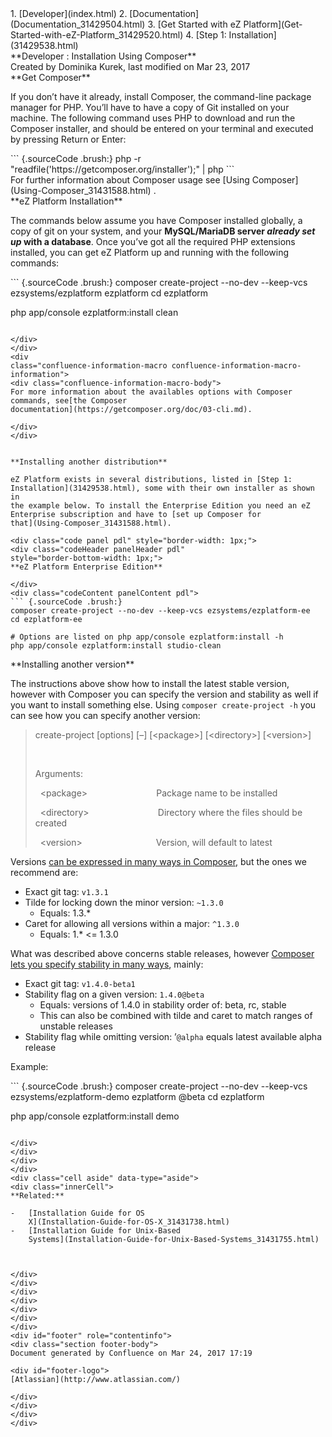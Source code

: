 <div id="page">
<div id="main" class="aui-page-panel">
<div id="main-header">
<div id="breadcrumb-section">
1.  [Developer](index.html)
2.  [Documentation](Documentation_31429504.html)
3.  [Get Started with eZ
    Platform](Get-Started-with-eZ-Platform_31429520.html)
4.  [Step 1: Installation](31429538.html)

</div>
**Developer : Installation Using Composer**

</div>
<div id="content" class="view">
<div class="page-metadata">
Created by Dominika Kurek, last modified on Mar 23, 2017

</div>
<div id="main-content" class="wiki-content group">
<div class="contentLayout2">
<div class="columnLayout two-right-sidebar"
data-layout="two-right-sidebar">
<div class="cell normal" data-type="normal">
<div class="innerCell">
**Get Composer**

If you don’t have it already, install Composer, the command-line package
manager for PHP. You’ll have to have a copy of Git installed on your
machine. The following command uses PHP to download and run the Composer
installer, and should be entered on your terminal and executed by
pressing Return or Enter:

<div class="code panel pdl" style="border-width: 1px;">
<div class="codeContent panelContent pdl">
``` {.sourceCode .brush:}
php -r "readfile('https://getcomposer.org/installer');" | php
```

</div>
</div>
<div
class="confluence-information-macro confluence-information-macro-information">
<div class="confluence-information-macro-body">
For further information about Composer usage see [Using
Composer](Using-Composer_31431588.html) .

</div>
</div>
**eZ Platform Installation**

The commands below assume you have Composer installed globally, a copy
of git on your system, and your **MySQL/MariaDB server *already set up*
with a database**. Once you’ve got all the required PHP extensions
installed, you can get eZ Platform up and running with the following
commands:

<div class="code panel pdl" style="border-width: 1px;">
<div class="codeContent panelContent pdl">
``` {.sourceCode .brush:}
composer create-project --no-dev --keep-vcs ezsystems/ezplatform ezplatform
cd ezplatform

php app/console ezplatform:install clean
```

</div>
</div>
<div
class="confluence-information-macro confluence-information-macro-information">
<div class="confluence-information-macro-body">
For more information about the availables options with Composer
commands, see[the Composer
documentation](https://getcomposer.org/doc/03-cli.md).

</div>
</div>
 

**Installing another distribution**

eZ Platform exists in several distributions, listed in [Step 1:
Installation](31429538.html), some with their own installer as shown in
the example below. To install the Enterprise Edition you need an eZ
Enterprise subscription and have to [set up Composer for
that](Using-Composer_31431588.html).

<div class="code panel pdl" style="border-width: 1px;">
<div class="codeHeader panelHeader pdl"
style="border-bottom-width: 1px;">
**eZ Platform Enterprise Edition**

</div>
<div class="codeContent panelContent pdl">
``` {.sourceCode .brush:}
composer create-project --no-dev --keep-vcs ezsystems/ezplatform-ee
cd ezplatform-ee

# Options are listed on php app/console ezplatform:install -h
php app/console ezplatform:install studio-clean
```

</div>
</div>
**Installing another version**

The instructions above show how to install the latest stable version,
however with Composer you can specify the version and stability as well
if you want to install something else. Using
`composer create-project -h` you can see how you can specify another
version:

> create-project \[options\] \[–\] \[&lt;package&gt;\]
> \[&lt;directory&gt;\] \[&lt;version&gt;\]
>
>  
>
> Arguments:
>
>   &lt;package&gt;                            Package name to be
> installed
>
>   &lt;directory&gt;                            Directory where the
> files should be created
>
>   &lt;version&gt;                              Version, will default
> to latest

Versions [can be expressed in many ways in
Composer,](https://getcomposer.org/doc/articles/versions.md) but the
ones we recommend are:

-   Exact git tag: `v1.3.1`
-   Tilde for locking down the minor version: `~1.3.0`
    -   Equals: 1.3.\* 
-   Caret for allowing all versions within a major: `^1.3.0`
    -   Equals: 1.\* &lt;= 1.3.0

What was described above concerns stable releases, however [Composer
lets you specify stability in many
ways](https://getcomposer.org/doc/articles/versions.md#stability),
mainly:

-   Exact git tag: `v1.4.0-beta1`
-   Stability flag on a given version: `1.4.0@beta`
    -   Equals: versions of 1.4.0 in stability order of: beta, rc,
        stable
    -   This can also be combined with tilde and caret to match ranges
        of unstable releases
-   Stability flag while omitting version: ’`@alpha` equals latest
    available alpha release

Example:

<div class="code panel pdl" style="border-width: 1px;">
<div class="codeContent panelContent pdl">
``` {.sourceCode .brush:}
composer create-project --no-dev --keep-vcs ezsystems/ezplatform-demo ezplatform @beta
cd ezplatform

php app/console ezplatform:install demo
```

</div>
</div>
</div>
</div>
<div class="cell aside" data-type="aside">
<div class="innerCell">
**Related:**

-   [Installation Guide for OS
    X](Installation-Guide-for-OS-X_31431738.html)
-   [Installation Guide for Unix-Based
    Systems](Installation-Guide-for-Unix-Based-Systems_31431755.html)

 

</div>
</div>
</div>
</div>
</div>
</div>
</div>
<div id="footer" role="contentinfo">
<div class="section footer-body">
Document generated by Confluence on Mar 24, 2017 17:19

<div id="footer-logo">
[Atlassian](http://www.atlassian.com/)

</div>
</div>
</div>
</div>

